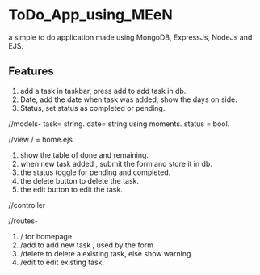 # ToDo_App_using_MEeN
a simple to do application  made using MongoDB, ExpressJs, NodeJs and EJS.

## Features
1. add a task in taskbar, press add to add task in db.
2. Date, add the date when task was added, show the days on side.
3. Status, set status as completed or pending.

//models-
task= string.
date= string using moments.
status = bool.

//view
/ = home.ejs
1. show the table of done and remaining.
2. when new task added , submit the form and store it in db.
3. the status toggle for pending and completed.
4. the delete button to delete the task.
5. the edit button to edit the task.

//controller


//routes-
1. / for homepage
2. /add to add new task , used by the form
3. /delete to delete a existing task, else show warning.
4. /edit to edit existing task.
